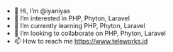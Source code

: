 - 👋 Hi, I’m @iyaniyas
- 👀 I’m interested in PHP, Phyton, Laravel
- 🌱 I’m currently learning PHP, Phyton, Laravel
- 💞️ I’m looking to collaborate on PHP, Phyton, Laravel
- 📫 How to reach me https://www.teleworks.id

<!---
iyaniyas/iyaniyas is a ✨ special ✨ repository because its `README.md` (this file) appears on your GitHub profile.
You can click the Preview link to take a look at your changes.
--->
